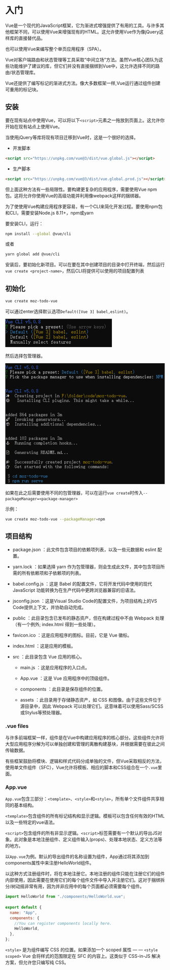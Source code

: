 # 入门

Vue是一个现代的JavaScript框架，它为渐进式增强提供了有用的工具。与许多其他框架不同，可以使用Vue来增强现有的HTML。这允许使用Vue作为像jQuery这样库的直接替代品。

也可以使用Vue来编写整个单页应用程序（SPA）。

Vue对客户端路由和状态管理等工具采取“中间立场”方法。虽然Vue核心团队为这些功能维护了建议的库，但它们并没有直接捆绑到Vue中，这允许选择不同的路由/状态管理库。

Vue还提供了编写标记的渐进式方法。像大多数框架一样,Vue运行通过组件创建可重用的标记块。

## 安装

要在现有站点中使用Vue，可以将以下`<script>`元素之一拖放到页面上。这允许你开始在现有站点上使用Vue。

当使用jQuery等库将现有项目迁移到Vue时，这是一个很好的选择。

- 开发脚本
```html
<script src="https://unpkg.com/vue@3/dist/vue.global.js"></script>
```

- 生产脚本
```html
<script src="https://unpkg.com/vue@3/dist/vue.global.prod.js"></script>
```

但上面这种方法有一些局限性。要构建更复杂的应用程序，需要使用Vue npm包。这将允许你使用Vue的高级功能并利用像webpack这样的捆绑器。

为了使使用Vue构建应用程序更容易，有一个CLI来简化开发过程。要使用npm包和CLI，需要安装Node.js 8.11+，npm或yarn

要安装CLI，运行：
```bash
npm install --global @vue/cli
```
或者
```bash
yarn global add @vue/cli
```

安装后，要初始化新项目。可以在要在其中创建项目的目录中打开终端，然后运行`vue create <project-name>`，然后CLI将提供可以使用的项目配置列表

## 初始化

```bash
vue create moz-todo-vue
```

可以通过enter选择默认选项`Default([Vue 3] babel,eslint)`。

![Alt text](image.png)

然后选择包管理器。

![Alt text](image-1.png)

如果在此之后需要使用不同的包管理器，可以在运行`vue create`时传入`--packageManager=<package-manager>`

示例：
```bash
vue create moz-todo-vue --packageManager=npm
```

## 项目结构

- package.json ：此文件包含项目的依赖项列表，以及一些元数据和 eslint 配置。

- yarn.lock ：如果选择 yarn 作为包管理器，则会生成此文件，其中包含项目所需的所有依赖项和子依赖项的列表。

- babel.config.js ：这是 Babel 的配置文件，它将开发代码中使用的现代 JavaScript 功能转换为在生产代码中更跨浏览器兼容的旧语法。

- jsconfig.json ：这是Visual Studio Code的配置文件，为项目结构上的VS Code提供上下文，并协助自动完成。

- public ：此目录包含已发布的静态资产，但在构建过程中不由 Webpack 处理（有一个例外; index.html 得到一些处理）。

- favicon.ico ：这是应用程序的图标。目前，它是 Vue 徽标。

- index.html ：这是应用的模板。

- src ：此目录包含 Vue 应用的核心。

    - main.js ：这是应用程序的入口点。

    - App.vue ：这是 Vue 应用程序中的顶级组件。

    - components ：此目录是保存组件的位置。

    - assets ：此目录用于存储静态资产，如 CSS 和图像。由于这些文件位于源目录中，因此 Webpack 可以处理它们。这意味着可以使用Sass/SCSS或Stylus等预处理器。

### .vue files
与许多前端框架一样，组件是在Vue中构建应用程序的核心部分。这些组件允许将大型应用程序分解为可以单独创建和管理的离散构建基块，并根据需要在彼此之间传输数据。

有些框架鼓励将模块、逻辑和样式代码分成单独的文件，但Vue采取相反的方法，使用单文件组件（SFC），Vue允许将模板、相应的脚本和CSS组合在一个`.vue`里面。

### App.vue
`App.vue`包含三部分：`<template>`、`<style>`和`<style>`，所有单个文件组件共享相同的基本结构。

`<template>`包含组件的所有标记结构和显示逻辑。模板可以包含任何有效的HTML以及一些特定的vue语法。

`<script>`包含组件的所有非显示逻辑。`<script>`标签需要有一个默认的导出JS对象。此对象是本地注册组件、定义组件输入(props)、处理本地状态、定义方法等的地方。

以`App.vue`为例。默认的导出组件的名称设置为组件，App通过将其添加到components属性中来注册HelloWorld组件。

以这种方式注册组件时，将在本地注册它。本地注册的组件只能在注册它们的组件内部使用，因此需要在使用它们的每个组件文件中导入并注册它们。这对于捆绑拆分/树动摇非常有用，因为并非应用中的每个页面都必须需要每个组件。

```js
import HelloWorld from "./components/HelloWorld.vue";

export default {
  name: "App",
  components: {
    //You can register components locally here.
    HelloWorld,
  },
};
```

`<style>` 是为组件编写 CSS 的位置。如果添加一个 scoped 属性 — — `<style scoped>` Vue 会将样式的范围限定在 SFC 的内容上。这类似于 CSS-in-JS 解决方案，但允许您只编写纯 CSS。














































































